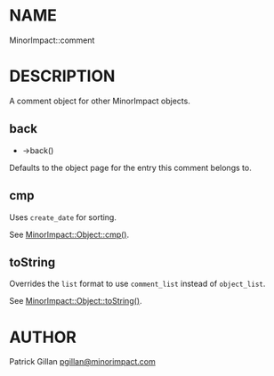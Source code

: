 # NAME

MinorImpact::comment

# DESCRIPTION

A comment object for other MinorImpact objects.

## back

- ->back()

Defaults to the object page for the entry this comment belongs to.

## cmp

Uses `create_date` for sorting.

See [MinorImpact::Object::cmp()](./MinorImpact_Object.md#cmp).

## toString

Overrides the `list` format to use `comment_list` instead of
`object_list`.

See [MinorImpact::Object::toString()](./MinorImpact_Object.md#tostring).

# AUTHOR

Patrick Gillan <pgillan@minorimpact.com>
